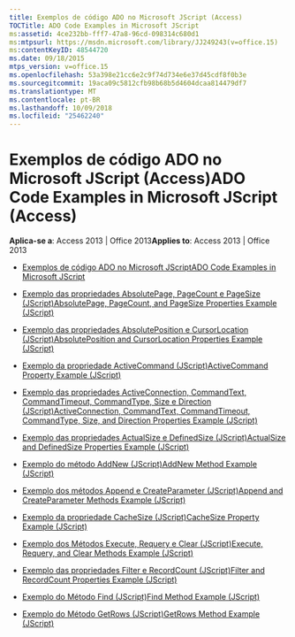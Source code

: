 ```yaml
---
title: Exemplos de código ADO no Microsoft JScript (Access)
TOCTitle: ADO Code Examples in Microsoft JScript
ms:assetid: 4ce232bb-fff7-47a8-96cd-098314c680d1
ms:mtpsurl: https://msdn.microsoft.com/library/JJ249243(v=office.15)
ms:contentKeyID: 48544720
ms.date: 09/18/2015
mtps_version: v=office.15
ms.openlocfilehash: 53a398e21cc6e2c9f74d734e6e37d45cdf8f0b3e
ms.sourcegitcommit: 19aca09c5812cfb98b68b5d4604dcaa814479df7
ms.translationtype: MT
ms.contentlocale: pt-BR
ms.lasthandoff: 10/09/2018
ms.locfileid: "25462240"
---
```

# <a name="ado-code-examples-in-microsoft-jscript-access"></a><span data-ttu-id="26e90-102">Exemplos de código ADO no Microsoft JScript (Access)</span><span class="sxs-lookup"><span data-stu-id="26e90-102">ADO Code Examples in Microsoft JScript (Access)</span></span>


<span data-ttu-id="26e90-103">**Aplica-se a**: Access 2013 | Office 2013</span><span class="sxs-lookup"><span data-stu-id="26e90-103">**Applies to**: Access 2013 | Office 2013</span></span>

  - [<span data-ttu-id="26e90-104">Exemplos de código ADO no Microsoft JScript</span><span class="sxs-lookup"><span data-stu-id="26e90-104">ADO Code Examples in Microsoft JScript</span></span>](ado-code-examples-in-microsoft-jscript.md)

  - [<span data-ttu-id="26e90-105">Exemplo das propriedades AbsolutePage, PageCount e PageSize (JScript)</span><span class="sxs-lookup"><span data-stu-id="26e90-105">AbsolutePage, PageCount, and PageSize Properties Example (JScript)</span></span>](absolutepage-pagecount-and-pagesize-properties-example-jscript.md)

  - [<span data-ttu-id="26e90-106">Exemplo das propriedades AbsolutePosition e CursorLocation (JScript)</span><span class="sxs-lookup"><span data-stu-id="26e90-106">AbsolutePosition and CursorLocation Properties Example (JScript)</span></span>](absoluteposition-and-cursorlocation-properties-example-jscript.md)

  - [<span data-ttu-id="26e90-107">Exemplo da propriedade ActiveCommand (JScript)</span><span class="sxs-lookup"><span data-stu-id="26e90-107">ActiveCommand Property Example (JScript)</span></span>](activecommand-property-example-jscript.md)

  - [<span data-ttu-id="26e90-108">Exemplo das propriedades ActiveConnection, CommandText, CommandTimeout, CommandType, Size e Direction (JScript)</span><span class="sxs-lookup"><span data-stu-id="26e90-108">ActiveConnection, CommandText, CommandTimeout, CommandType, Size, and Direction Properties Example (JScript)</span></span>](activeconnection-commandtext-commandtimeout-commandtype-size-and-direction-properties-example-jscript.md)

  - [<span data-ttu-id="26e90-109">Exemplo das propriedades ActualSize e DefinedSize (JScript)</span><span class="sxs-lookup"><span data-stu-id="26e90-109">ActualSize and DefinedSize Properties Example (JScript)</span></span>](actualsize-and-definedsize-properties-example-jscript.md)

  - [<span data-ttu-id="26e90-110">Exemplo do método AddNew (JScript)</span><span class="sxs-lookup"><span data-stu-id="26e90-110">AddNew Method Example (JScript)</span></span>](addnew-method-example-jscript.md)

  - [<span data-ttu-id="26e90-111">Exemplo dos métodos Append e CreateParameter (JScript)</span><span class="sxs-lookup"><span data-stu-id="26e90-111">Append and CreateParameter Methods Example (JScript)</span></span>](append-and-createparameter-methods-example-jscript.md)

  - [<span data-ttu-id="26e90-112">Exemplo da propriedade CacheSize (JScript)</span><span class="sxs-lookup"><span data-stu-id="26e90-112">CacheSize Property Example (JScript)</span></span>](cachesize-property-example-jscript.md)

  - [<span data-ttu-id="26e90-113">Exemplo dos Métodos Execute, Requery e Clear (JScript)</span><span class="sxs-lookup"><span data-stu-id="26e90-113">Execute, Requery, and Clear Methods Example (JScript)</span></span>](execute-requery-and-clear-methods-example-jscript.md)

  - [<span data-ttu-id="26e90-114">Exemplo das propriedades Filter e RecordCount (JScript)</span><span class="sxs-lookup"><span data-stu-id="26e90-114">Filter and RecordCount Properties Example (JScript)</span></span>](filter-and-recordcount-properties-example-jscript.md)

  - [<span data-ttu-id="26e90-115">Exemplo do Método Find (JScript)</span><span class="sxs-lookup"><span data-stu-id="26e90-115">Find Method Example (JScript)</span></span>](find-method-example-jscript.md)

  - [<span data-ttu-id="26e90-116">Exemplo do Método GetRows (JScript)</span><span class="sxs-lookup"><span data-stu-id="26e90-116">GetRows Method Example (JScript)</span></span>](getrows-method-example-jscript.md)

